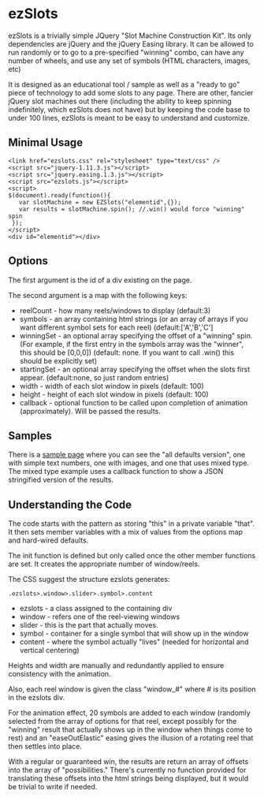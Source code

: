 ezSlots
=======
ezSlots is a trivially simple JQuery "Slot Machine Construction Kit". Its only dependencies are jQuery and the jQuery Easing library. It can be allowed to run randomly or to go to a pre-specified "winning" combo, can have any number of wheels, and use any set of symbols (HTML characters, images, etc)

It is designed as an educational tool / sample as well as a "ready to go" piece of technology to add some slots to any page. There are other, fancier jQuery slot machines out there (including the ability to keep spinning indefinitely, which ezSlots does not have) but by keeping the code base to under 100 lines, ezSlots is meant to be easy to understand and customize.

Minimal Usage
-----
    <link href="ezslots.css" rel="stylesheet" type="text/css" />
    <script src="jquery-1.11.3.js"></script>
    <script src="jquery.easing.1.3.js"></script>
    <script src="ezslots.js"></script>
    <script>
    $(document).ready(function(){
       var slotMachine = new EZSlots("elementid",{});
       var results = slotMachine.spin(); //.win() would force "winning" spin    
     });
    </script>
    <div id="elementid"></div>

Options
-------
The first argument is the id of a div existing on the page.

The second argument is a map with the following keys:

 - reelCount - how many reels/windows to display (default:3)
 - symbols - an array containing html strings (or an array of arrays if you want different symbol sets for each reel) (default:['A','B','C']
 - winningSet - an optional array specifying the offset of a "winning" spin. (For example, if the first entry in the symbols array was the "winner", this should be [0,0,0]) (default: none. If you want to call .win() this should be explicitly set)
 - startingSet - an optional array specifying the offset when the slots first appear. (default:none, so just random entries)
 - width - width of each slot window in pixels (default: 100)
 - height - height of each slot window in pixels (default: 100)
 - callback - optional function to be called upon completion of animation (approximately). Will be passed the results.

Samples
-------
There is a [sample page](http://kirkdev.alienbill.com/ezslots/sample.html) where you can see the "all defaults version", one with simple text numbers, one with images, and one that uses mixed type. The mixed type example uses a callback function to show a JSON stringified version of the results.

Understanding the Code
----------------------
The code starts with the pattern as storing "this" in a private variable "that". It then sets member variables with a mix of values from the options map and hard-wired defaults.

The init function is defined but only called once the other member functions are set. It creates the appropriate number of window/reels.

The CSS suggest the structure ezslots generates:

    .ezslots>.window>.slider>.symbol>.content

* ezslots - a class assigned to the containing div
* window - refers one of the reel-viewing windows
* slider - this is the part that actually moves.
* symbol - container for a single symbol that will show up in the window
* content - where the symbol actually "lives" (needed for horizontal and vertical centering)

Heights and width are manually and redundantly applied to ensure consistency with the animation.

Also, each reel window is given the class "window_#" where # is its position in the ezslots div.

For the animation effect, 20 symbols are added to each window (randomly selected from the array of options for that reel, except possibly for the "winning" result that actually shows up in the window when things come to rest) and an "easeOutElastic" easing gives the illusion of a rotating reel that then settles into place.

With a regular or guaranteed win, the results are return an array of offsets into the array of "possibilities." There's currently no function provided for translating these offsets into the html strings being displayed, but it would be trivial to write if needed.